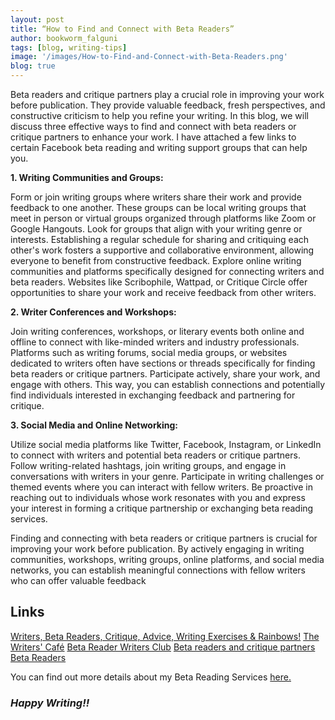 ```yaml
---
layout: post
title: “How to Find and Connect with Beta Readers”
author: bookworm_falguni
tags: [blog, writing-tips]
image: '/images/How-to-Find-and-Connect-with-Beta-Readers.png'
blog: true
---
```

Beta readers and critique partners play a crucial role in improving your work before publication. They provide valuable feedback, fresh perspectives, and constructive criticism to help you refine your writing. In this blog, we will discuss three effective ways to find and connect with beta readers or critique partners to enhance your work.
I have attached a few links to certain Facebook beta reading and writing support groups that can help you.

**1. Writing Communities and Groups:**

Form or join writing groups where writers share their work and provide feedback to one another. These groups can be local writing groups that meet in person or virtual groups organized through platforms like Zoom or Google Hangouts. Look for groups that align with your writing genre or interests. Establishing a regular schedule for sharing and critiquing each other's work fosters a supportive and collaborative environment, allowing everyone to benefit from constructive feedback.
Explore online writing communities and platforms specifically designed for connecting writers and beta readers. Websites like Scribophile, Wattpad, or Critique Circle offer opportunities to share your work and receive feedback from other writers.

**2. Writer Conferences and Workshops:**

Join writing conferences, workshops, or literary events both online and offline to connect with like-minded writers and industry professionals. Platforms such as writing forums, social media groups, or websites dedicated to writers often have sections or threads specifically for finding beta readers or critique partners. Participate actively, share your work, and engage with others. This way, you can establish connections and potentially find individuals interested in exchanging feedback and partnering for critique.

**3. Social Media and Online Networking:**

Utilize social media platforms like Twitter, Facebook, Instagram, or LinkedIn to connect with writers and potential beta readers or critique partners. Follow writing-related hashtags, join writing groups, and engage in conversations with writers in your genre. Participate in writing challenges or themed events where you can interact with fellow writers. Be proactive in reaching out to individuals whose work resonates with you and express your interest in forming a critique partnership or exchanging beta reading services.

Finding and connecting with beta readers or critique partners is crucial for improving your work before publication. By actively engaging in writing communities, workshops, writing groups, online platforms, and social media networks, you can establish meaningful connections with fellow writers who can offer valuable feedback

## Links
<a href="https://www.facebook.com/groups/163645821201125">Writers, Beta Readers, Critique, Advice, Writing Exercises & Rainbows!</a>
<a href="https://www.facebook.com/groups/thewriterscafegroup/">The Writers' Café</a>
<a href="https://www.facebook.com/groups/thebrwc/">Beta Reader Writers Club</a>
<a href="https://www.facebook.com/groups/1782619931753141/">Beta readers and critique partners</a>
<a href="https://www.facebook.com/groups/241737905853186/">Beta Readers</a>

You can find out more details about my Beta Reading Services <a href="https://epeolatry.in/services/#:~:text=What%20is%20Beta%20Reading%3F">here.</a> 

### ***Happy Writing!!***
